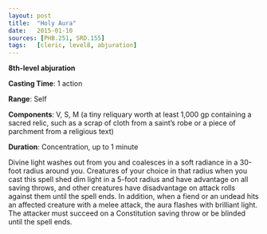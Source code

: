 ```yaml
---
layout: post
title:  "Holy Aura"
date:   2015-01-10
sources: [PHB.251, SRD.155]
tags:   [cleric, level8, abjuration]
---
```


**8th-level abjuration**

**Casting Time**: 1 action

**Range**: Self

**Components**: V, S, M (a tiny reliquary worth at least 1,000 gp containing a sacred relic, such as a scrap of cloth from a saint’s robe or a piece of parchment from a religious text)

**Duration**: Concentration, up to 1 minute

Divine light washes out from you and coalesces in a soft radiance in a 30-foot radius around you. Creatures of your choice in that radius when you cast this spell shed dim light in a 5-foot radius and have advantage on all saving throws, and other creatures have disadvantage on attack rolls against them until the spell ends. In addition, when a fiend or an undead hits an affected creature with a melee attack, the aura flashes with brilliant light. The attacker must succeed on a Constitution saving throw or be blinded until the spell ends.
